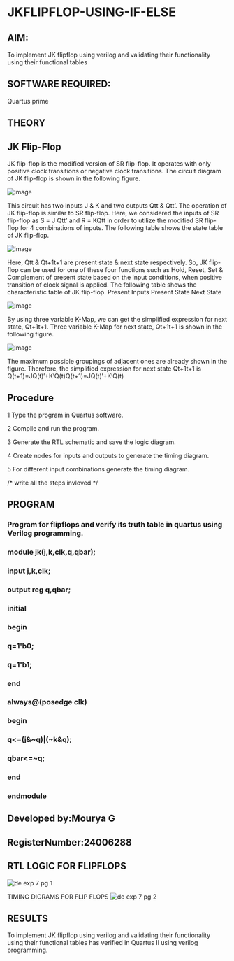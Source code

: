# JKFLIPFLOP-USING-IF-ELSE

## AIM:

To implement  JK flipflop using verilog and validating their functionality using their functional tables

## SOFTWARE REQUIRED:

Quartus prime

## THEORY

## JK Flip-Flop

JK flip-flop is the modified version of SR flip-flop. It operates with only positive clock transitions or negative clock transitions. The circuit diagram of JK flip-flop is shown in the following figure.

![image](https://github.com/naavaneetha/JKFLIPFLOP-USING-IF-ELSE/assets/154305477/a649c30b-232b-4558-b188-fd6c09845180)


This circuit has two inputs J & K and two outputs Qtt & Qtt’. The operation of JK flip-flop is similar to SR flip-flop. Here, we considered the inputs of SR flip-flop as S = J Qtt’ and R = KQtt in order to utilize the modified SR flip-flop for 4 combinations of inputs. The following table shows the state table of JK flip-flop.

![image](https://github.com/naavaneetha/JKFLIPFLOP-USING-IF-ELSE/assets/154305477/c4360742-e8a8-4937-b089-c46c0433f9a3)

 
Here, Qtt & Qt+1t+1 are present state & next state respectively. So, JK flip-flop can be used for one of these four functions such as Hold, Reset, Set & Complement of present state based on the input conditions, when positive transition of clock signal is applied. The following table shows the characteristic table of JK flip-flop. Present Inputs Present State Next State
 
![image](https://github.com/naavaneetha/JKFLIPFLOP-USING-IF-ELSE/assets/154305477/6c275261-a6d5-4c37-a3a7-1e88ca11c4cd)

By using three variable K-Map, we can get the simplified expression for next state, Qt+1t+1. Three variable K-Map for next state, Qt+1t+1 is shown in the following figure.
 
![image](https://github.com/naavaneetha/JKFLIPFLOP-USING-IF-ELSE/assets/154305477/5174f41b-0ce0-4329-a372-6d1943ea6673)

The maximum possible groupings of adjacent ones are already shown in the figure. Therefore, the simplified expression for next state Qt+1t+1 is Q(t+1)=JQ(t)′+K′Q(t)Q(t+1)=JQ(t)′+K′Q(t)

## Procedure
1 Type the program in Quartus software.

2 Compile and run the program.

3 Generate the RTL schematic and save the logic diagram.

4 Create nodes for inputs and outputs to generate the timing diagram.

5 For different input combinations generate the timing diagram.


/* write all the steps invloved */

## PROGRAM
### Program for flipflops and verify its truth table in quartus using Verilog programming.  
### module jk(j,k,clk,q,qbar);
### input j,k,clk;
### output reg q,qbar;
### initial 
### begin
### q=1'b0;
### q=1'b1;
### end
### always@(posedge clk)
### begin
### q<=(j&~q)|(~k&q);
### qbar<=~q;
### end
### endmodule


## Developed by:Mourya G
## RegisterNumber:24006288


## RTL LOGIC FOR FLIPFLOPS
![de exp 7 pg 1](https://github.com/user-attachments/assets/68c88240-7439-44b2-9492-7bc9af975f75)


TIMING DIGRAMS FOR FLIP FLOPS
![de exp 7 pg 2](https://github.com/user-attachments/assets/ccdcbe62-99bd-435f-8372-a99c2f3a6713)


## RESULTS
To implement JK flipflop using verilog and validating their functionality using their functional tables has verified in Quartus II using verilog programming.


